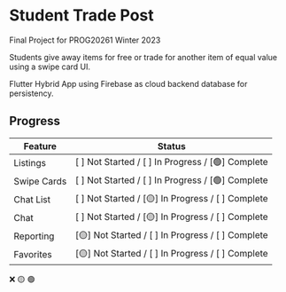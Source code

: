 # Student Trade Post

Final Project for PROG20261 Winter 2023

Students give away items for free or trade for another item of equal value using a swipe card UI.

Flutter Hybrid App using Firebase as cloud backend database for persistency.

## Progress

|Feature	| Status|
|---------|-------|
|Listings	| [ ] Not Started / [ ] In Progress / [🟢] Complete|
|Swipe Cards| [ ] Not Started / [ ] In Progress / [🟢] Complete|
|Chat List 	| [ ] Not Started / [🟡] In Progress / [ ] Complete|
|Chat | [ ] Not Started / [🟡] In Progress / [ ] Complete|
|Reporting| [🟡] Not Started / [ ] In Progress / [ ] Complete|
|Favorites| [🟡] Not Started / [ ] In Progress / [ ] Complete|



❌ 🟡 🟢
